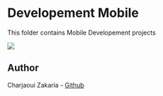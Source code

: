 # Developement Mobile

This folder contains Mobile Developement projects

<img src="https://miro.medium.com/v2/resize:fit:1358/1*XLkoTkwfg8IEZK1nCPRuPw.png">

## Author

Charjaoui Zakaria - [Github](https://github.com/Zakry27)
